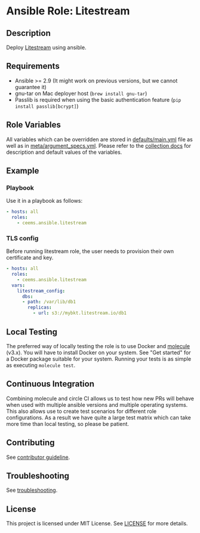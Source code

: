 # Ansible Role: Litestream

## Description

Deploy [Litestream](https://github.com/benbjohnson/litestream) using ansible.

## Requirements

- Ansible >= 2.9 (It might work on previous versions, but we cannot guarantee it)
- gnu-tar on Mac deployer host (`brew install gnu-tar`)
- Passlib is required when using the basic authentication feature (`pip install passlib[bcrypt]`)

## Role Variables

All variables which can be overridden are stored in [defaults/main.yml](defaults/main.yml) file as well as in [meta/argument_specs.yml](meta/argument_specs.yml).
Please refer to the [collection docs](https://ceems-dev.github.io/ansible/branch/main/litestream_role.html) for description and default values of the variables.

## Example

### Playbook

Use it in a playbook as follows:

```yaml
- hosts: all
  roles:
    - ceems.ansible.litestream
```

### TLS config

Before running litestream role, the user needs to provision their own certificate and key.

```yaml
- hosts: all
  roles:
    - ceems.ansible.litestream
  vars:
    litestream_config:
      dbs:
      - path: /var/lib/db1
        replicas:
          - url: s3://mybkt.litestream.io/db1
```

## Local Testing

The preferred way of locally testing the role is to use Docker and [molecule](https://github.com/ansible-community/molecule) (v3.x). You will have to install Docker on your system. See "Get started" for a Docker package suitable for your system. Running your tests is as simple as executing `molecule test`.

## Continuous Integration

Combining molecule and circle CI allows us to test how new PRs will behave when used with multiple ansible versions and multiple operating systems. This also allows use to create test scenarios for different role configurations. As a result we have quite a large test matrix which can take more time than local testing, so please be patient.

## Contributing

See [contributor guideline](../../CONTRIBUTING.md).

## Troubleshooting

See [troubleshooting](TROUBLESHOOTING.md).

## License

This project is licensed under MIT License. See [LICENSE](../../LICENSE) for more details.
